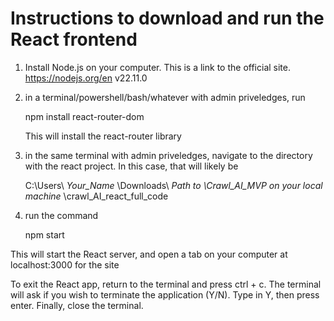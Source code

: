 # Instructions to download and run the React frontend

1. Install Node.js on your computer. This is a link to the official site. https://nodejs.org/en
v22.11.0

3. in a terminal/powershell/bash/whatever with admin priveledges, run
  
     npm install react-router-dom

   This will install the react-router library

4. in the same terminal with admin priveledges, navigate to the directory with the react project. In this case, that will likely be

   C:\Users\ *Your_Name* \Downloads\ *Path to \Crawl_AI_MVP on your local machine* \crawl_AI_react_full_code

5. run the command

     npm start

  This will start the React server, and open a tab on your computer at localhost:3000 for the site

To exit the React app, return to the terminal and press ctrl + c. The terminal will ask if you wish to terminate the application (Y/N). Type in Y, then press enter. Finally, close the terminal.
